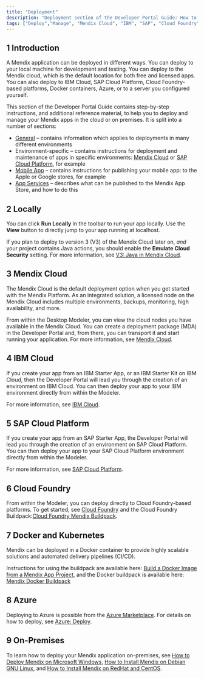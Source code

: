 ```yaml
---
title: "Deployment"
description: "Deployment section of the Developer Portal Guide: How to deploy Mendix apps to different environments and how to manage those deployments."
tags: ["Deploy","Manage", "Mendix Cloud", "IBM", "SAP", "Cloud Foundry", "Kubernetes", "On-premises", "Environment"]
---
```


## 1 Introduction

A Mendix application can be deployed in different ways. You can deploy to your local machine for development and testing. You can deploy to the Mendix cloud, which is the default location for both free and licensed apps. You can also deploy to IBM Cloud, SAP Cloud Platform, Cloud Foundry-based platforms, Docker containers, Azure, or to a server you configured yourself.

This section of the Developer Portal Guide contains step-by-step instructions, and additional reference material, to help you to deploy and manage your Mendix apps in the cloud or on premises. It is split into a number of sections:

* [General](general) – contains information which applies to deployments in many different environments
* Environment-specific – contains instructions for deployment and maintenance of apps in specific environments: [Mendix Cloud](mendix-cloud-deploy) or [SAP Cloud Platform](sap-cloud-platform), for example
* [Mobile App](mobileapp) – contains instructions for publishing your mobile app: to the Apple or Google stores, for example
* [App Services](app-services) – describes what can be published to the Mendix App Store, and how to do this

## 2 Locally

You can click **Run Locally** in the toolbar to run your app locally. Use the **View** button to directly jump to your app running at localhost.

If you plan to deploy to version 3 (V3) of the Mendix Cloud later on, *and* your project contains Java actions, you should enable the **Emulate Cloud Security** setting. For more information, see [V3: Java in Mendix Cloud](java-in-the-cloud).

## 3 Mendix Cloud

The Mendix Cloud is the default deployment option when you get started with the Mendix Platform. As an integrated solution, a licensed node on the Mendix Cloud includes multiple environments, backups, monitoring, high availability, and more.

From within the Desktop Modeler, you can view the cloud nodes you have available in the Mendix Cloud. You can create a deployment package (MDA) in the Developer Portal and, from there, you can transport it and start running your application. For more information, see [Mendix Cloud](mendix-cloud-deploy).

## 4 IBM Cloud

If you create your app from an IBM Starter App, or an IBM Starter Kit on IBM Cloud, then the Developer Portal will lead you through the creation of an environment on IBM Cloud. You can then deploy your app to your IBM environment directly from within the Modeler.

For more information, see [IBM Cloud](ibm-cloud).

## 5 SAP Cloud Platform

If you create your app from an SAP Starter App, the Developer Portal will lead you through the creation of an environment on SAP Cloud Platform. You can then deploy your app to your SAP Cloud Platform environment directly from within the Modeler.

For more information, see [SAP Cloud Platform](sap-cloud-platform).

## 6 Cloud Foundry

From within the Modeler, you can deploy directly to Cloud Foundry-based platforms. To get started, see [Cloud Foundry](cloud-foundry-deploy) and the Cloud Foundry Buildpack:[Cloud Foundry Mendix Buildpack](https://github.com/mendix/cf-mendix-buildpack).

## 7 Docker and Kubernetes

Mendix can be deployed in a Docker container to provide highly scalable solutions and automated delivery pipelines (CI/CD).

Instructions for using the buildpack are available here: [Build a Docker Image from a Mendix App Project](/developerportal/deploy/docker-deploy), and the Docker buildpack is available here: [Mendix Docker Buildpack](https://github.com/mendix/docker-mendix-buildpack)

## 8 Azure

Deploying to Azure is possible from the [Azure Marketplace](https://azure.microsoft.com/en-us/marketplace/partners/mendix/mendix-pro/). For details on how to deploy, see [Azure: Deploy](azure-deploy).

## 9 On-Premises

To learn how to deploy your Mendix application on-premises, see [How to Deploy Mendix on Microsoft Windows](deploy-mendix-on-microsoft-windows), [How to Install Mendix on Debian GNU Linux](installing-mendix-on-debian-gnu-linux), and [How to Install Mendix on RedHat and CentOS](installing-mendix-on-redhat-and-centos).
